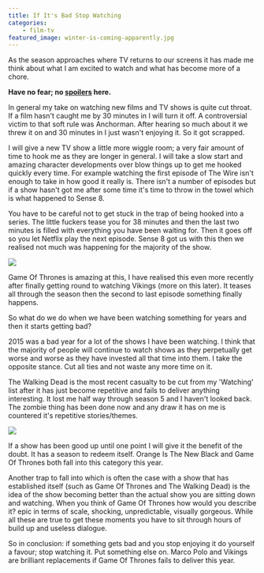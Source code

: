 ```yaml
---
title: If It's Bad Stop Watching
categories:
    - film-tv
featured_image: winter-is-coming-apparently.jpg
---
```


As the season approaches where TV returns to our screens it has made me think about what I am excited to watch and what has become more of a chore.

<!--more-->

__Have no fear; no [spoilers][spoilers] here.__

In general my take on watching new films and TV shows is quite cut throat. If a film hasn't caught me by 30 minutes in I will turn it off. A controversial victim to that soft rule was Anchorman. After hearing so much about it we threw it on and 30 minutes in I just wasn't enjoying it. So it got scrapped. 

I will give a new TV show a little more wiggle room; a very fair amount of time to hook me as they are longer in general. I will take a slow start and amazing character developments over blow things up to get me hooked quickly every time. For example watching the first episode of The Wire isn't enough to take in how good it really is. There isn't a number of episodes but if a show hasn't got me after some time it's time to throw in the towel which is what happened to Sense 8.

You have to be careful not to get stuck in the trap of being hooked into a series. The little fuckers tease you for 38 minutes and then the last two minutes is filled with everything you have been waiting for. Then it goes off so you let Netflix play the next episode. Sense 8 got us with this then we realised not much was happening for the majority of the show. 

![](/images/uploads/2016/03/dont-care.gif)

Game Of Thrones is amazing at this, I have realised this even more recently after finally getting round to watching Vikings (more on this later). It teases all through the season then the second to last episode something finally happens.

So what do we do when we have been watching something for years and then it starts getting bad?

2015 was a bad year for a lot of the shows I have been watching. I think that the majority of people will continue to watch shows as they perpetually get worse and worse as they have invested all that time into them. I take the opposite stance. Cut all ties and not waste any more time on it.  

The Walking Dead is the most recent casualty to be cut from my 'Watching' list after it has just become repetitive and fails to deliver anything interesting. It lost me half way through season 5 and I haven't looked back. The zombie thing has been done now and any draw it has on me is countered it's repetitive stories/themes.
  
![](/images/uploads/2016/03/boring.gif)

If a show has been good up until one point I will give it the benefit of the doubt. It has a season to redeem itself. Orange Is The New Black and Game Of Thrones both fall into this category this year. 

Another trap to fall into which is often the case with a show that has established itself (such as Game Of Thrones and The Walking Dead) is the idea of the show becoming better than the actual show you are sitting down and watching. When you think of Game Of Thrones how would you describe it? epic in terms of scale, shocking, unpredictable, visually gorgeous. While all these are true to get these moments you have to sit through hours of build up and useless dialogue. 

So in conclusion: if something gets bad and you stop enjoying it do yourself a favour; stop watching it. Put something else on. Marco Polo and Vikings are brilliant replacements if Game Of Thrones fails to deliver this year.

[spoilers]: /blog/2014/06/19/spoilers-you-have-no-right/
